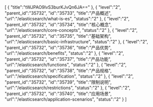 [
	{
		"title":"tWJPAO9lvS3burKJvQn6JA=="
	},
	{
		"level":"2",
		"parent_id":"35732",
		"id":"35733",
		"title":"产品概述",
		"url":"/elasticsearch/what-is-es",
		"status":"2"
	},
	{
		"level":"2",
		"parent_id":"35732",
		"id":"35734",
		"title":"核心概念",
		"url":"/elasticsearch/core-concepts",
		"status":"2"
	},
	{
		"level":"2",
		"parent_id":"35732",
		"id":"35735",
		"title":"基础架构",
		"url":"/elasticsearch/basic-infrastructure",
		"status":"2"
	},
	{
		"level":"2",
		"parent_id":"35732",
		"id":"35736",
		"title":"产品优势",
		"url":"/elasticsearch/benefits",
		"status":"2"
	},
	{
		"level":"2",
		"parent_id":"35732",
		"id":"35737",
		"title":"产品功能",
		"url":"/elasticsearch/functions",
		"status":"2"
	},
	{
		"level":"2",
		"parent_id":"35732",
		"id":"35738",
		"title":"产品规格",
		"url":"/elasticsearch/specification",
		"status":"2"
	},
	{
		"level":"2",
		"parent_id":"35732",
		"id":"35739",
		"title":"限制说明",
		"url":"/elasticsearch/restrictions",
		"status":"2"
	},
	{
		"level":"2",
		"parent_id":"35732",
		"id":"35740",
		"title":"应用场景",
		"url":"/elasticsearch/application-scenarios",
		"status":"2"
	}
]